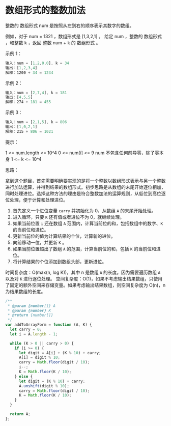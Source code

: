 # 数组形式的整数加法

整数的 数组形式 num 是按照从左到右的顺序表示其数字的数组。

例如，对于 num = 1321 ，数组形式是 [1,3,2,1] 。
给定 num ，整数的 数组形式 ，和整数 k ，返回 整数 num + k 的 数组形式 。

示例 1：

```js
输入：num = [1,2,0,0], k = 34
输出：[1,2,3,4]
解释：1200 + 34 = 1234
```

示例 2：

```js
输入：num = [2,7,4], k = 181
输出：[4,5,5]
解释：274 + 181 = 455
```

示例 3：

```js
输入：num = [2,1,5], k = 806
输出：[1,0,2,1]
解释：215 + 806 = 1021
```

提示：

1 <= num.length <= 10^4
0 <= num[i] <= 9
num 不包含任何前导零，除了零本身
1 <= k <= 10^4

思路：

拿到这个题目，首先需要明确要实现的是将一个整数以数组形式表示与另一个整数进行加法运算，并得到结果的数组形式。初步思路是从数组的末尾开始逐位相加，同时处理进位。选择这种方法的理由是符合整数加法的运算规则，从低位到高位逐位处理，便于计算和处理进位。

1. 首先定义一个进位变量 `carry` 并初始化为 0，从数组 `A` 的末尾开始处理。
2. 进入循环，只要 `K` 还有值或者进位不为 0，就继续处理。
3. 如果当前位置 `i` 还在数组 `A` 范围内，计算当前位的和，包括数组中的数字、`K` 的当前位和进位。
4. 更新当前位的值为计算结果的个位，计算新的进位。
5. 向前移动一位，并更新 `K` 。
6. 如果当前位置超出了数组 `A` 的范围，计算当前位的和，包括 `K` 的当前位和进位。
7. 将计算结果的个位添加到数组头部，更新进位。

时间复杂度：O(max(n, log K))，其中 n 是数组 `A` 的长度。因为需要遍历数组 `A` 以及对 `K` 进行逐位处理。
空间复杂度：O(1)，如果不考虑输出结果数组，只使用了固定的额外空间来存储变量。如果考虑输出结果数组，则空间复杂度为 O(n)，n 为结果数组的长度。

```js
/**
 * @param {number[]} A
 * @param {number} K
 * @return {number[]}
 */
var addToArrayForm = function (A, K) {
  let carry = 0;
  let i = A.length - 1;

  while (K > 0 || carry > 0) {
    if (i >= 0) {
      let digit = A[i] + (K % 10) + carry;
      A[i] = digit % 10;
      carry = Math.floor(digit / 10);
      i--;
      K = Math.floor(K / 10);
    } else {
      let digit = (K % 10) + carry;
      A.unshift(digit % 10);
      carry = Math.floor(digit / 10);
      K = Math.floor(K / 10);
    }
  }

  return A;
};
```
